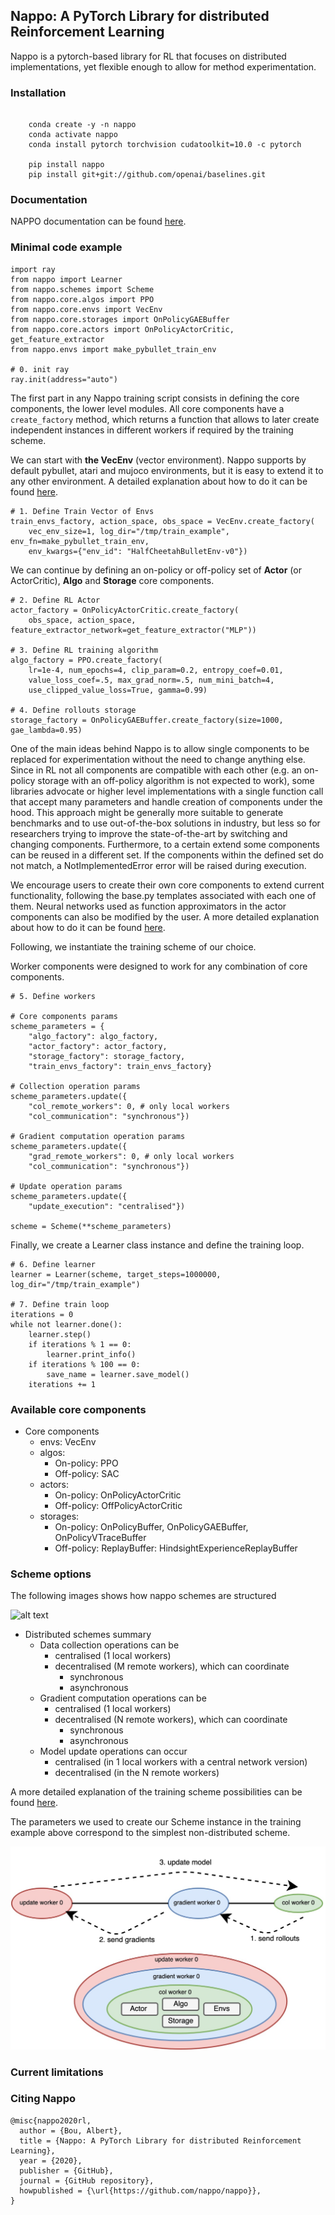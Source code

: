 ## Nappo: A PyTorch Library for distributed Reinforcement Learning

Nappo is a pytorch-based library for RL that focuses on distributed implementations, yet flexible enough to allow for method experimentation.

### Installation
```

    conda create -y -n nappo
    conda activate nappo
    conda install pytorch torchvision cudatoolkit=10.0 -c pytorch

    pip install nappo
    pip install git+git://github.com/openai/baselines.git

```

### Documentation

NAPPO documentation can be found [here](http://nappo.readthedocs.io/).

### Minimal code example


```
import ray
from nappo import Learner
from nappo.schemes import Scheme
from nappo.core.algos import PPO
from nappo.core.envs import VecEnv
from nappo.core.storages import OnPolicyGAEBuffer
from nappo.core.actors import OnPolicyActorCritic, get_feature_extractor
from nappo.envs import make_pybullet_train_env

# 0. init ray
ray.init(address="auto")

```

The first part in any Nappo training script consists in defining the core components, the lower level modules. All core components have a `create_factory` method, which returns a function that allows to later create independent instances in different workers if required by the training scheme.

We can start with **the VecEnv** (vector environment). Nappo supports by default pybullet, atari and mujoco environments, but it is easy to extend it to any other environment. A detailed explanation about how to do it can be found [here](http://nappo.readthedocs.io/).

```
# 1. Define Train Vector of Envs
train_envs_factory, action_space, obs_space = VecEnv.create_factory(
    vec_env_size=1, log_dir="/tmp/train_example", env_fn=make_pybullet_train_env,
    env_kwargs={"env_id": "HalfCheetahBulletEnv-v0"})
```

We can continue by defining an on-policy or off-policy set of **Actor** (or ActorCritic), **Algo** and **Storage** core components.

```
# 2. Define RL Actor
actor_factory = OnPolicyActorCritic.create_factory(
    obs_space, action_space, feature_extractor_network=get_feature_extractor("MLP"))

# 3. Define RL training algorithm
algo_factory = PPO.create_factory(
    lr=1e-4, num_epochs=4, clip_param=0.2, entropy_coef=0.01,
    value_loss_coef=.5, max_grad_norm=.5, num_mini_batch=4,
    use_clipped_value_loss=True, gamma=0.99)

# 4. Define rollouts storage
storage_factory = OnPolicyGAEBuffer.create_factory(size=1000, gae_lambda=0.95)
```

One of the main ideas behind Nappo is to allow single components to be replaced for experimentation without the need to change anything else. Since in RL not all components are compatible with each other (e.g. an on-policy storage with an off-policy algorithm is not expected to work), some libraries advocate or higher level implementations with a single function call that accept many parameters and handle creation of components under the hood. This approach might be generally more suitable to generate benchmarks and to use out-of-the-box solutions in industry, but less so for researchers trying to improve the state-of-the-art by switching and changing components. Furthermore, to a certain extend some components can be reused in a different set. If the components within the defined set do not match, a NotImplementedError error will be raised during execution.

We encourage users to create their own core components to extend current functionality, following the base.py templates associated with each one of them. Neural networks used as function approximators in the actor components can also be modified by the user. A more detailed explanation about how to do it can be found [here](http://nappo.readthedocs.io/).

Following, we instantiate the training scheme of our choice.

Worker components were designed to work for any combination of core components.

```
# 5. Define workers

# Core components params
scheme_parameters = {
    "algo_factory": algo_factory,
    "actor_factory": actor_factory,
    "storage_factory": storage_factory,
    "train_envs_factory": train_envs_factory}

# Collection operation params
scheme_parameters.update({
    "col_remote_workers": 0, # only local workers
    "col_communication": "synchronous"})

# Gradient computation operation params
scheme_parameters.update({
    "grad_remote_workers": 0, # only local workers
    "col_communication": "synchronous"})

# Update operation params
scheme_parameters.update({
    "update_execution": "centralised"})

scheme = Scheme(**scheme_parameters)
```

Finally, we create a Learner class instance and define the training loop.

```
# 6. Define learner
learner = Learner(scheme, target_steps=1000000, log_dir="/tmp/train_example")

# 7. Define train loop
iterations = 0
while not learner.done():
    learner.step()
    if iterations % 1 == 0:
        learner.print_info()
    if iterations % 100 == 0:
        save_name = learner.save_model()
    iterations += 1
```

### Available core components

* Core components
    * envs: VecEnv
    * algos:
        * On-policy: PPO
        * Off-policy: SAC
    * actors:
        * On-policy: OnPolicyActorCritic
        * Off-policy: OffPolicyActorCritic
    * storages:
        * On-policy: OnPolicyBuffer, OnPolicyGAEBuffer, OnPolicyVTraceBuffer
        * Off-policy: ReplayBuffer: HindsightExperienceReplayBuffer

### Scheme options

The following images shows how nappo schemes are structured

![alt text](https://github.com/nappo/nappo/blob/master/images/nappo_overview.jpg?raw=true)

* Distributed schemes summary
    * Data collection operations can be
        * centralised (1 local workers)
        * decentralised (M remote workers), which can coordinate
            * synchronous
            * asynchronous
    * Gradient computation operations can be
        * centralised (1 local workers)
        * decentralised (N remote workers), which can coordinate
            * synchronous
            * asynchronous
    * Model update operations can occur
        * centralised (in 1 local workers with a central network version)
        * decentralised (in the N remote workers)

A more detailed explanation of the training scheme possibilities can be found [here](http://nappo.readthedocs.io/).

The parameters we used to create our Scheme instance in the training example above correspond to the simplest non-distributed scheme.

![alt text](https://github.com/nappo/nappo/blob/master/images/nappo_single_threaded.jpg?raw=true)

### Current limitations


### Citing Nappo

```
@misc{nappo2020rl,
  author = {Bou, Albert},
  title = {Nappo: A PyTorch Library for distributed Reinforcement Learning},
  year = {2020},
  publisher = {GitHub},
  journal = {GitHub repository},
  howpublished = {\url{https://github.com/nappo/nappo}},
}
```
